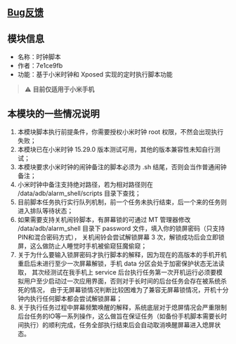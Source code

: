## [Bug反馈](https://github.com/7e1ce9fb/AlarmShell)

## 模块信息
- 名称：时钟脚本
- 作者：7e1ce9fb
- 功能：基于小米时钟和 Xposed 实现的定时执行脚本功能

> ⚠️ **目前仅适用于小米手机**

## 本模块的一些情况说明
1. 本模块脚本执行前提条件，你需要授权小米时钟 root 权限，不然会出现执行失败；
2. 本模块已在小米时钟 15.29.0 版本测试可用，其他的版本兼容性未知自行测试；
3. 本模块要求小米时钟的闹钟备注的脚本必须为 .sh 结尾，否则会当作普通闹钟备注；
4. 小米时钟中备注支持绝对路径，若为相对路径则在 /data/adb/alarm_shell/scripts 目录下查找；
5. 目前脚本任务执行实行队列机制，前一个任务未执行结束，后一个来的任务则进入排队等待状态；
6. 如果需要支持关机闹铃脚本，有屏幕锁的可通过 MT 管理器修改 /data/adb/alarm_shell 目录下 password 文件，填入你的锁屏密码（只支持PIN和混合密码方式），
   关机闹铃会尝试解锁屏幕 3 次，解锁成功后会立即锁屏，这么做防止人睡觉时手机被偷窥狂魔偷窥；
7. 关于为什么要输入锁屏密码才执行脚本的解释，因为现在的高版本的手机开机重启后未进行至少一次屏幕解锁，手机 data 分区会处于加密保护状态无法读取，
   其次经测试在我手机上 service 后台执行任务第一次开机运行必须要模拟用户至少启动过一次应用界面，否则对于长时间的后台任务会存在被系统杀死的情况，
   由于无屏幕锁情况判断比较困难为了兼容无屏幕锁情况，开机十分钟内执行任何脚本都会尝试解锁屏幕；
8. 关于执行任务过程中屏幕频繁唤醒的解释，系统底层对于熄屏情况会严重限制后台任务的IO等一系列操作，这么做旨在保证任务（如备份手机脚本需要长时间执行）的顺利完成，任务全部执行结束后会自动取消唤醒屏幕进入熄屏状态。
